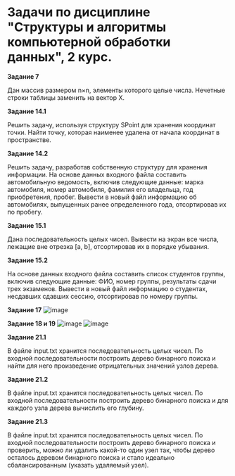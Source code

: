 # Задачи по дисциплине "Структуры и алгоритмы компьютерной обработки данных", 2 курс.

**Задание 7**

Дан массив размером n×n, элементы которого целые числа.
Нечетные строки таблицы заменить на вектор Х.

**Задание 14.1**

Решить задачу, используя структуру SPoint для хранения координат точки. Найти точку, которая наименее удалена от начала координат в пространстве.

**Задание 14.2**

Решить задачу, разработав собственную структуру для хранения информации. 
На основе данных входного файла составить автомобильную ведомость, включив следующие данные: марка автомобиля, номер автомобиля, фамилия его владельца, год приобретения, пробег. Вывести в новый файл информацию об автомобилях, выпущенных ранее определенного года, отсортировав их по пробегу.

**Задание 15.1**

Дана последовательность целых чисел. Вывести на экран все числа, лежащие вне отрезка [a, b], отсортировав их в порядке убывания.

**Задание 15.2**

На основе данных входного файла составить список студентов группы, включив следующие данные: ФИО, номер группы, результаты сдачи трех экзаменов. Вывести в новый файл информацию о студентах, несдавших сдавших сессию, отсортировав по номеру группы.

**Задание 17**
![image](https://user-images.githubusercontent.com/78658225/160781058-65c79277-bfa5-4eab-a2eb-8d36eb6e3fbc.png)

**Задание 18 и 19**
![image](https://user-images.githubusercontent.com/78658225/160781163-006b7367-6ece-40a8-8106-2e3a6a8a2d87.png)
![image](https://user-images.githubusercontent.com/78658225/160781326-5824c6ac-29bb-4340-8c7e-98ccecc74954.png)

**Задание 21.1**

В файле input.txt хранится последовательность целых чисел. По входной последовательности построить дерево бинарного поиска и найти для него произведение отрицательных значений узлов дерева.

**Задание 21.2**

В файле input.txt хранится последовательность целых чисел. По входной последовательности построить дерево бинарного поиска и для каждого узла дерева вычислить его глубину.

**Задание 21.3**

В файле input.txt хранится последовательность целых чисел. По входной последовательности построить дерево бинарного поиска и проверить, можно ли удалить какой-то один узел так, чтобы дерево осталось деревом бинарного поиска и стало идеально сбалансированным (указать удаляемый узел).
